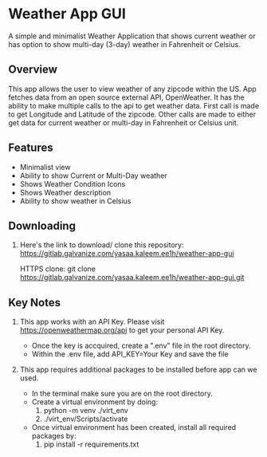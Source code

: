 # Weather App GUI
A simple and minimalist Weather Application that shows current weather or has option to show multi-day (3-day) weather in Fahrenheit or Celsius.

## Overview
This app allows the user to view weather of any zipcode within the US. App fetches data from an open source external API, OpenWeather. It has the ability to make multiple calls to the api to get weather data. First call is made to get Longitude and Latitude of the zipcode. Other calls are made to either get data for current weather or multi-day in Fahrenheit or Celsius unit.

## Features
- Minimalist view
- Ability to show Current or Multi-Day weather
- Shows Weather Condition Icons
- Shows Weather description
- Ability to show weather in Celsius

## Downloading 
1. Here's the link to download/ clone this repository:
    https://gitlab.galvanize.com/yasaa.kaleem.ee1h/weather-app-gui

    HTTPS clone:
    git clone https://gitlab.galvanize.com/yasaa.kaleem.ee1h/weather-app-gui.git

## Key Notes
1. This app works with an API Key. Please visit https://openweathermap.org/api to get your personal API Key.
    - Once the key is accquired, create a ".env" file in the root directory.
    - Within the .env file, add API_KEY=Your Key and save the file

2. This app requires additional packages to be installed before app can we used.
    - In the terminal make sure you are on the root directory.
    - Create a virtual environment by doing:
        1. python -m venv ./virt_env
        2. ./virt_env/Scripts/activate
    - Once virtual environment has been created, install all required packages by:
        1. pip install -r requirements.txt